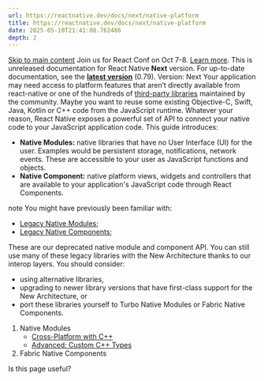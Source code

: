 ```yaml
---
url: https://reactnative.dev/docs/next/native-platform
title: https://reactnative.dev/docs/next/native-platform
date: 2025-05-10T21:41:08.762486
depth: 2
---
```


[Skip to main content](https://reactnative.dev/docs/next/native-platform#__docusaurus_skipToContent_fallback)
Join us for React Conf on Oct 7-8. [Learn more](https://conf.react.dev).
This is unreleased documentation for React Native **Next** version.
For up-to-date documentation, see the **[latest version](https://reactnative.dev/docs/native-platform)** (0.79).
Version: Next
Your application may need access to platform features that aren’t directly available from react-native or one of the hundreds of [third-party libraries](https://reactnative.directory/) maintained by the community. Maybe you want to reuse some existing Objective-C, Swift, Java, Kotlin or C++ code from the JavaScript runtime. Whatever your reason, React Native exposes a powerful set of API to connect your native code to your JavaScript application code.
This guide introduces:
  * **Native Modules:** native libraries that have no User Interface (UI) for the user. Examples would be persistent storage, notifications, network events. These are accessible to your user as JavaScript functions and objects.
  * **Native Component:** native platform views, widgets and controllers that are available to your application's JavaScript code through React Components.


note
You might have previously been familiar with:
  * [Legacy Native Modules](https://reactnative.dev/docs/next/legacy/native-modules-intro);
  * [Legacy Native Components](https://reactnative.dev/docs/next/legacy/native-components-android);


These are our deprecated native module and component API. You can still use many of these legacy libraries with the New Architecture thanks to our interop layers. You should consider:
  * using alternative libraries,
  * upgrading to newer library versions that have first-class support for the New Architecture, or
  * port these libraries yourself to Turbo Native Modules or Fabric Native Components.


  1. Native Modules 
     * [Cross-Platform with C++](https://reactnative.dev/docs/next/the-new-architecture/pure-cxx-modules)
     * [Advanced: Custom C++ Types](https://reactnative.dev/docs/next/the-new-architecture/custom-cxx-types)
  2. Fabric Native Components 


Is this page useful?

